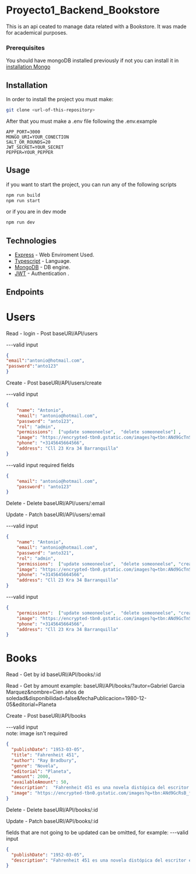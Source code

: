 # Proyecto1_Backend_Bookstore
This is an api ceated to manage data related with a Bookstore. It was made for academical purposes.

### Prerequisites

You should have mongoDB installed previously if not you can install it in 
[installation Mongo](https://www.mongodb.com/docs/manual/administration/install-community/) 

## Installation

In order to install the project you must make:
```bash
git clone <url-of-this-repository>
```

After that you must make a .env file following the .env.example
```dotenv
APP_PORT=3000
MONGO_URI=YOUR_CONECTION
SALT_OR_ROUNDS=20
JWT_SECRET=YOUR_SECRET
PEPPER=YOUR_PEPPER
```

## Usage

if you want to start the project, you can run any of the following scripts

```bash
npm run build
npm run start
```
or if you are in dev mode 
```bash
npm run dev
```


## Technologies

* [Express](https://expressjs.com/es/) - Web Enviroment Used.
* [Typescript](https://www.typescriptlang.org) - Language.
* [MongoDB](https://www.mongodb.com) - DB engine.
* [JWT](https://jwt.io) - Authentication .


## Endpoints

# Users

Read - login - Post
baseURl/API/users

---valid input </br>
```json
{
"email":"antonio@hotmail.com",
"password":"anto123"
}
```
Create - Post
baseURl/API/users/create

---valid input </br>
```json
{ 
    "name": "Antonio",
    "email": "antonio@hotmail.com",
    "password": "anto123",
    "rol": "admin",
    "permissions":  ["update someoneelse",  "delete someoneelse"] ,
    "image": "https://encrypted-tbn0.gstatic.com/images?q=tbn:ANd9GcTnSA1zygA3rubv-VK0DrVcQ02Po79kJhXo_A&s",
    "phone": "+3145645664566",
    "address": "Cll 23 Kra 34 Barranquilla"
}
```

---valid input required fields </br>
```json
{ 
    "email": "antonio@hotmail.com",
    "password": "anto123"
}
```
Delete - Delete
baseURl/API/users/:email

Update - Patch 
baseURl/API/users/:email

---valid input </br>
```json
{
    "name": "Antonio",
    "email": "antonio@hotmail.com",
    "password": "anto321",
    "rol": "admin",
    "permissions":  ["update someoneelse",  "delete someoneelse", "create"] ,
    "image": "https://encrypted-tbn0.gstatic.com/images?q=tbn:ANd9GcTnSA1zygA3rubv-VK0DrVcQ02Po79kJhXo_A&s",
    "phone": "+3145645664566",
    "address": "Cll 23 Kra 34 Barranquilla"
}
```
---valid input </br>
```json
{
    "permissions":  ["update someoneelse",  "delete someoneelse", "create"] ,
    "image": "https://encrypted-tbn0.gstatic.com/images?q=tbn:ANd9GcTnSA1zygA3rubv-VK0DrVcQ02Po79kJhXo_A&s",
    "phone": "+3145645664566",
    "address": "Cll 23 Kra 34 Barranquilla"
}
```

# Books

Read - Get by id
baseURl/API/books/:id

Read - Get by amount
example:
baseURl/API/books/?autor=Gabriel Garcia Marquez&nombre=Cien años de soledad&disponibilidad=false&fechaPublicacion=1980-12-05&editorial=Planeta

Create - Post
baseURl/API/books

---valid input </br>
note: image isn't required
```json
{
  "publishDate": "1953-03-05",
  "title": "Fahrenheit 451",
  "author": "Ray Bradbury",
  "genre": "Novela",
  "editorial": "Planeta",
  "amount": 2000,
  "availableAmount": 50,
  "description":  "Fahrenheit 451 es una novela distópica del escritor estadounidense Ray Bradbury, publicada en 1953...",
  "image": "https://encrypted-tbn0.gstatic.com/images?q=tbn:ANd9GcRsB_fnDOrkPWxstj7bpcajLhTAO2eYL7FzAQ&s" 
}

```
Delete - Delete
baseURl/API/books/:id

Update - Patch 
baseURl/API/books/:id

fields that are not going to be updated can be omitted, for example: 
---valid input </br>
```json
{ 
  "publishDate": "1952-03-05", 
  "description": "Fahrenheit 451 es una novela distópica del escritor estadounidense Ray Bradbury,..."
}
```
